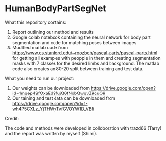 # HumanBodyPartSegNet

What this repository contains:
1) Report outlining our method and results
2) Google colab notebook containing the neural network for body part segmentation and code for matching poses between images
3) Modified matlab code from https://www.cs.stanford.edu/~roozbeh/pascal-parts/pascal-parts.html for getting all examples with peopple in them and creating segmentation masks with 7 classes for the desired limbs and background. The matlab code also creates an 80-20 split between training and test data.

What you need to run our project:
1) Our weights can be downloaded from https://drive.google.com/open?id=1mqep4SfOxaEd9fujQ6fNxbQwqvZ9cuO9
2) Our taining and test data can be downloaded from https://drive.google.com/open?id=1-wh4P5CXLz_YjTHWyTvfGVOYW1D_VBfi

Credit:

The code and methods were developed in colloboration with trazd66 (Tarry) and the report was written by myself (Shimi).

